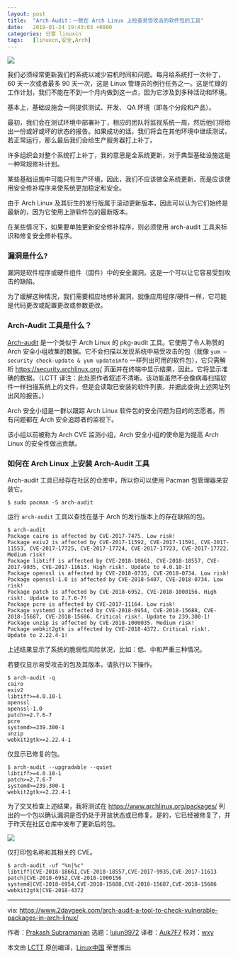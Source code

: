 ```yaml
---
layout: post
title:	"Arch-Audit：一款在 Arch Linux 上检查易受攻击的软件包的工具"
date:	2019-01-24 19:43:03 +0800 
categories:	分享 linuxcn 
tags:	[linuxcn,安全,Arch]
---
```



![](/Asserts/Images//attachment/album/201901/24/194257itv2aa72qvkrkbhh.jpg)


我们必须经常更新我们的系统以减少宕机时间和问题。每月给系统打一次补丁，60 天一次或者最多 90 天一次，这是 Linux 管理员的例行任务之一。这是忙碌的工作计划，我们不能在不到一个月内做到这一点，因为它涉及到多种活动和环境。


基本上，基础设施会一同提供测试、开发、 QA 环境（即各个分段和产品）。


最初，我们会在测试环境中部署补丁，相应的团队将监视系统一周，然后他们将给出一份或好或坏的状态的报告。如果成功的话，我们将会在其他环境中继续测试，若正常运行，那么最后我们会给生产服务器打上补丁。


许多组织会对整个系统打上补丁，我的意思是全系统更新，对于典型基础设施这是一种常规修补计划。


某些基础设施中可能只有生产环境，因此，我们不应该做全系统更新，而是应该使用安全修补程序来使系统更加稳定和安全。


由于 Arch Linux 及其衍生的发行版属于滚动更新版本，因此可以认为它们始终是最新的，因为它使用上游软件包的最新版本。


在某些情况下，如果要单独更新安全修补程序，则必须使用 arch-audit 工具来标识和修复安全修补程序。


### 漏洞是什么?


漏洞是软件程序或硬件组件（固件）中的安全漏洞。这是一个可以让它容易受到攻击的缺陷。


为了缓解这种情况，我们需要相应地修补漏洞，就像应用程序/硬件一样，它可能是代码更改或配置更改或参数更改。


### Arch-Audit 工具是什么？


[Arch-audit](https://github.com/ilpianista/arch-audit) 是一个类似于 Arch Linux 的 pkg-audit 工具。它使用了令人称赞的 Arch 安全小组收集的数据。它不会扫描以发现系统中易受攻击的包（就像 `yum –security check-update & yum updateinfo` 一样列出可用的软件包），它只需解析 <https://security.archlinux.org/> 页面并在终端中显示结果，因此，它将显示准确的数据。（LCTT 译注：此处原作者叙述不清晰。该功能虽然不会像病毒扫描软件一样扫描系统上的文件，但是会读取已安装的软件列表，并据此查询上述网址列出风险报告。）


Arch 安全小组是一群以跟踪 Arch Linux 软件包的安全问题为目的的志愿者。所有问题都在 Arch 安全追踪者的监视下。


该小组以前被称为 Arch CVE 监测小组，Arch 安全小组的使命是为提高 Arch Linux 的安全性做出贡献。


### 如何在 Arch Linux 上安装 Arch-Audit 工具


Arch-audit 工具已经存在社区的仓库中，所以你可以使用 Pacman 包管理器来安装它。



```
$ sudo pacman -S arch-audit
```

运行 `arch-audit` 工具以查找在基于 Arch 的发行版本上的存在缺陷的包。



```
$ arch-audit
Package cairo is affected by CVE-2017-7475. Low risk!
Package exiv2 is affected by CVE-2017-11592, CVE-2017-11591, CVE-2017-11553, CVE-2017-17725, CVE-2017-17724, CVE-2017-17723, CVE-2017-17722. Medium risk!
Package libtiff is affected by CVE-2018-18661, CVE-2018-18557, CVE-2017-9935, CVE-2017-11613. High risk!. Update to 4.0.10-1!
Package openssl is affected by CVE-2018-0735, CVE-2018-0734. Low risk!
Package openssl-1.0 is affected by CVE-2018-5407, CVE-2018-0734. Low risk!
Package patch is affected by CVE-2018-6952, CVE-2018-1000156. High risk!. Update to 2.7.6-7!
Package pcre is affected by CVE-2017-11164. Low risk!
Package systemd is affected by CVE-2018-6954, CVE-2018-15688, CVE-2018-15687, CVE-2018-15686. Critical risk!. Update to 239.300-1!
Package unzip is affected by CVE-2018-1000035. Medium risk!
Package webkit2gtk is affected by CVE-2018-4372. Critical risk!. Update to 2.22.4-1!
```

上述结果显示了系统的脆弱性风险状况，比如：低、中和严重三种情况。


若要仅显示易受攻击的包及其版本，请执行以下操作。



```
$ arch-audit -q
cairo
exiv2
libtiff>=4.0.10-1
openssl
openssl-1.0
patch>=2.7.6-7
pcre
systemd>=239.300-1
unzip
webkit2gtk>=2.22.4-1
```

仅显示已修复的包。



```
$ arch-audit --upgradable --quiet
libtiff>=4.0.10-1
patch>=2.7.6-7
systemd>=239.300-1
webkit2gtk>=2.22.4-1
```

为了交叉检查上述结果，我将测试在 <https://www.archlinux.org/packages/> 列出的一个包以确认漏洞是否仍处于开放状态或已修复。是的，它已经被修复了，并于昨天在社区仓库中发布了更新后的包。


![](/Asserts/Images//attachment/album/201901/24/194305vbslc4jsfbfx3cc3.png)


仅打印包名称和其相关的 CVE。



```
$ arch-audit -uf "%n|%c"
libtiff|CVE-2018-18661,CVE-2018-18557,CVE-2017-9935,CVE-2017-11613
patch|CVE-2018-6952,CVE-2018-1000156
systemd|CVE-2018-6954,CVE-2018-15688,CVE-2018-15687,CVE-2018-15686
webkit2gtk|CVE-2018-4372
```



---


via: <https://www.2daygeek.com/arch-audit-a-tool-to-check-vulnerable-packages-in-arch-linux/>


作者：[Prakash Subramanian](https://www.2daygeek.com/author/prakash/) 选题：[lujun9972](https://github.com/lujun9972) 译者：[Auk7F7](https://github.com/Auk7F7) 校对：[wxy](https://github.com/wxy)


本文由 [LCTT](https://github.com/LCTT/TranslateProject) 原创编译，[Linux中国](https://linux.cn/) 荣誉推出
